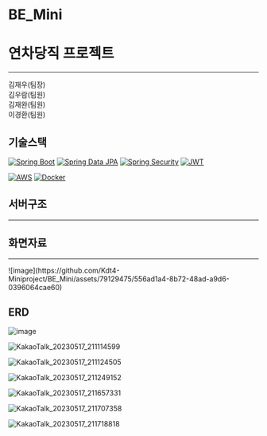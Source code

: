 # BE_Mini
<h1>연차당직 프로젝트</h1>




<hr>
<div>김재우(팀장)</div>
<div>김우람(팀원)</div>
<div>김재완(팀원)</div>
<div>이경환(팀원)</div>

<h2>기술스택</h2>

[![Spring Boot](https://img.shields.io/badge/Spring%20Boot-Framework-brightgreen.svg)](https://spring.io/projects/spring-boot)
[![Spring Data JPA](https://img.shields.io/badge/Spring%20Data%20JPA-ORM-yellow.svg)](https://spring.io/projects/spring-data-jpa)
[![Spring Security](https://img.shields.io/badge/Spring%20Security-Security-blue.svg)](https://spring.io/projects/spring-security)
[![JWT](https://img.shields.io/badge/JWT-Authentication-orange.svg)](https://jwt.io/)

[![AWS](https://img.shields.io/badge/AWS-Cloud-orange.svg)](https://aws.amazon.com/)
[![Docker](https://img.shields.io/badge/Docker-Container-blue.svg)](https://www.docker.com/)


<h2>서버구조</h2>
<hr>



<h2>화면자료</h2>
<hr>
![image](https://github.com/Kdt4-Miniproject/BE_Mini/assets/79129475/556ad1a4-8b72-48ad-a9d6-0396064cae60)


<h2>ERD</h2>

![image](https://github.com/Kdt4-Miniproject/BE_Mini/assets/79129475/f4e54793-8286-4b80-96b4-13d84e1e572d)


![KakaoTalk_20230517_211114599](https://github.com/Kdt4-Miniproject/BE_Mini/assets/79129475/8668cd18-49c8-4dde-bfae-99ec6a9ed32b)

![KakaoTalk_20230517_211124505](https://github.com/Kdt4-Miniproject/BE_Mini/assets/79129475/3626d9b0-34b2-4b57-9db0-383e608de4ec)


![KakaoTalk_20230517_211249152](https://github.com/Kdt4-Miniproject/BE_Mini/assets/79129475/e5ef17ce-d8d2-4114-9463-b4ac547ddcb2)





![KakaoTalk_20230517_211657331](https://github.com/Kdt4-Miniproject/BE_Mini/assets/79129475/be7034fd-1e72-4580-ae94-595982e03e79)



![KakaoTalk_20230517_211707358](https://github.com/Kdt4-Miniproject/BE_Mini/assets/79129475/e1e75a5b-67ee-452b-99c9-bed216b405f9)


![KakaoTalk_20230517_211718818](https://github.com/Kdt4-Miniproject/BE_Mini/assets/79129475/9eff31b0-236e-4f77-a28d-4d32b88aa3f3)

